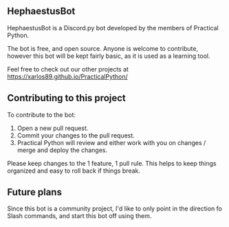 ## HephaestusBot

HephaestusBot is a Discord.py bot developed by the members of Practical Python. 

The bot is free, and open source. Anyone is welcome to contribute, however this bot will be kept fairly basic, as it is used as a learning tool. 

Feel free to check out our other projects at https://xarlos89.github.io/PracticalPython/

## Contributing to this project

To contribute to the bot:
1. Open a new pull request. 
2. Commit your changes to the pull request.
3. Practical Python will review and either work with you on changes / merge and deploy the changes. 

Please keep changes to the 1 feature, 1 pull rule. This helps to keep things organized and easy to roll back if things break. 

## Future plans
Since this bot is a community project, I'd like to only point in the direction fo Slash commands, and start this bot off using them. 
